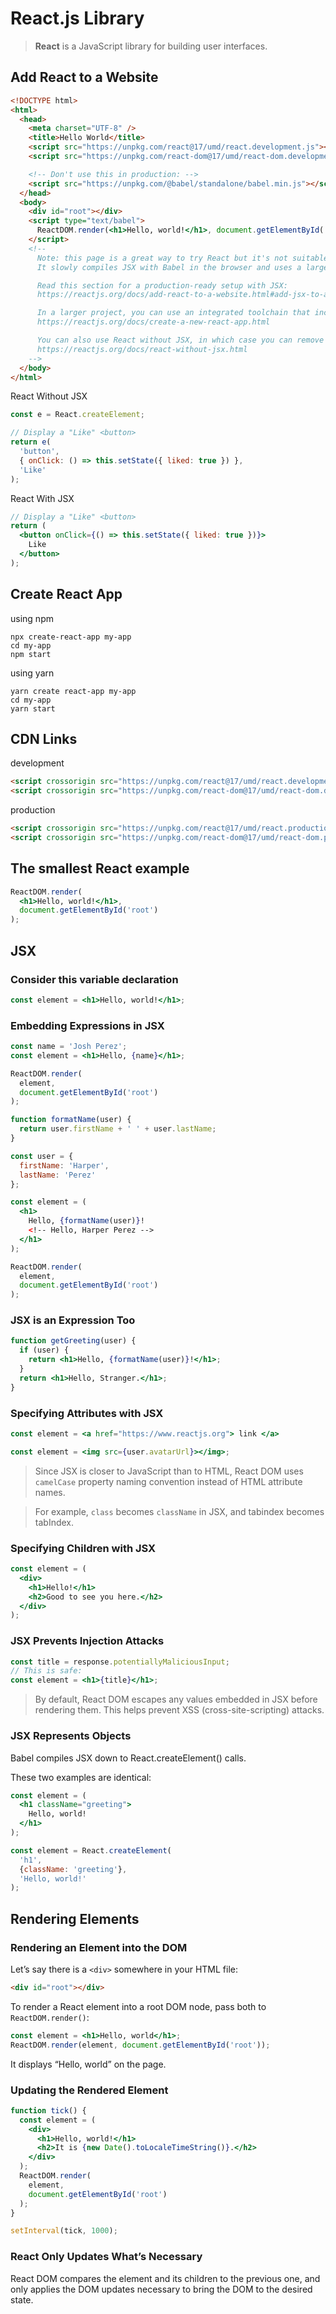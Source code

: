 # React.js Library

> **React** is a JavaScript library for building user interfaces.

## Add React to a Website

```html
<!DOCTYPE html>
<html>
  <head>
    <meta charset="UTF-8" />
    <title>Hello World</title>
    <script src="https://unpkg.com/react@17/umd/react.development.js"></script>
    <script src="https://unpkg.com/react-dom@17/umd/react-dom.development.js"></script>

    <!-- Don't use this in production: -->
    <script src="https://unpkg.com/@babel/standalone/babel.min.js"></script>
  </head>
  <body>
    <div id="root"></div>
    <script type="text/babel">
      ReactDOM.render(<h1>Hello, world!</h1>, document.getElementById('root'))
    </script>
    <!--
      Note: this page is a great way to try React but it's not suitable for production.
      It slowly compiles JSX with Babel in the browser and uses a large development build of React.

      Read this section for a production-ready setup with JSX:
      https://reactjs.org/docs/add-react-to-a-website.html#add-jsx-to-a-project

      In a larger project, you can use an integrated toolchain that includes JSX instead:
      https://reactjs.org/docs/create-a-new-react-app.html

      You can also use React without JSX, in which case you can remove Babel:
      https://reactjs.org/docs/react-without-jsx.html
    -->
  </body>
</html>
```

React Without JSX
```js
const e = React.createElement;

// Display a "Like" <button>
return e(
  'button',
  { onClick: () => this.setState({ liked: true }) },
  'Like'
);
```

React With JSX
```jsx
// Display a "Like" <button>
return (
  <button onClick={() => this.setState({ liked: true })}>
    Like
  </button>
);
```

## Create React App

using npm
```
npx create-react-app my-app
cd my-app
npm start

```
using yarn
```
yarn create react-app my-app
cd my-app
yarn start
```

## CDN Links

development
```html
<script crossorigin src="https://unpkg.com/react@17/umd/react.development.js"></script>
<script crossorigin src="https://unpkg.com/react-dom@17/umd/react-dom.development.js"></script>
```

production
```html
<script crossorigin src="https://unpkg.com/react@17/umd/react.production.min.js"></script>
<script crossorigin src="https://unpkg.com/react-dom@17/umd/react-dom.production.min.js"></script>
```

## The smallest React example
```jsx
ReactDOM.render(
  <h1>Hello, world!</h1>,
  document.getElementById('root')
);
```

## JSX

### Consider this variable declaration

```jsx
const element = <h1>Hello, world!</h1>;
```

### Embedding Expressions in JSX

```jsx
const name = 'Josh Perez';
const element = <h1>Hello, {name}</h1>;

ReactDOM.render(
  element,
  document.getElementById('root')
);
```

```jsx
function formatName(user) {
  return user.firstName + ' ' + user.lastName;
}

const user = {
  firstName: 'Harper',
  lastName: 'Perez'
};

const element = (
  <h1>
    Hello, {formatName(user)}!
    <!-- Hello, Harper Perez -->
  </h1>
);

ReactDOM.render(
  element,
  document.getElementById('root')
);
```

### JSX is an Expression Too
```jsx
function getGreeting(user) {
  if (user) {
    return <h1>Hello, {formatName(user)}!</h1>;
  }
  return <h1>Hello, Stranger.</h1>;
}
```

### Specifying Attributes with JSX

```jsx
const element = <a href="https://www.reactjs.org"> link </a>
```

```jsx
const element = <img src={user.avatarUrl}></img>;
```

> Since JSX is closer to JavaScript than to HTML, React DOM uses `camelCase` property naming convention instead of HTML attribute names.

> For example, `class` becomes `className` in JSX, and tabindex becomes tabIndex.

### Specifying Children with JSX

```jsx
const element = (
  <div>
    <h1>Hello!</h1>
    <h2>Good to see you here.</h2>
  </div>
);
```

### JSX Prevents Injection Attacks

```jsx
const title = response.potentiallyMaliciousInput;
// This is safe:
const element = <h1>{title}</h1>;
```
> By default, React DOM escapes any values embedded in JSX before rendering them. This helps prevent XSS (cross-site-scripting) attacks.

### JSX Represents Objects

Babel compiles JSX down to React.createElement() calls.

These two examples are identical:

```jsx
const element = (
  <h1 className="greeting">
    Hello, world!
  </h1>
);
```

```js
const element = React.createElement(
  'h1',
  {className: 'greeting'},
  'Hello, world!'
);
```

## Rendering Elements

### Rendering an Element into the DOM

Let’s say there is a `<div>` somewhere in your HTML file:

```html
<div id="root"></div>
```

To render a React element into a root DOM node, pass both to `ReactDOM.render()`:

```jsx
const element = <h1>Hello, world</h1>;
ReactDOM.render(element, document.getElementById('root'));
```

It displays “Hello, world” on the page.



### Updating the Rendered Element

```jsx
function tick() {
  const element = (
    <div>
      <h1>Hello, world!</h1>
      <h2>It is {new Date().toLocaleTimeString()}.</h2>
    </div>
  );
  ReactDOM.render(
    element,
    document.getElementById('root')
  );
}

setInterval(tick, 1000);
```

### React Only Updates What’s Necessary
React DOM compares the element and its children to the previous one, and only applies the DOM updates necessary to bring the DOM to the desired state.


